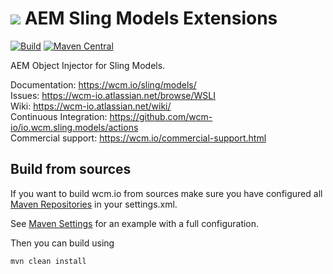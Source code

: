 <img src="https://wcm.io/images/favicon-16@2x.png"/> AEM Sling Models Extensions
======
[![Build](https://github.com/wcm-io/io.wcm.sling.models/workflows/Build/badge.svg?branch=develop)](https://github.com/wcm-io/io.wcm.sling.models/actions?query=workflow%3ABuild+branch%3Adevelop)
[![Maven Central](https://maven-badges.herokuapp.com/maven-central/io.wcm/io.wcm.sling.models/badge.svg)](https://maven-badges.herokuapp.com/maven-central/io.wcm/io.wcm.sling.models)

AEM Object Injector for Sling Models.

Documentation: https://wcm.io/sling/models/<br/>
Issues: https://wcm-io.atlassian.net/browse/WSLI<br/>
Wiki: https://wcm-io.atlassian.net/wiki/<br/>
Continuous Integration: https://github.com/wcm-io/io.wcm.sling.models/actions<br/>
Commercial support: https://wcm.io/commercial-support.html


## Build from sources

If you want to build wcm.io from sources make sure you have configured all [Maven Repositories](https://wcm.io/maven.html) in your settings.xml.

See [Maven Settings](https://github.com/wcm-io/io.wcm.sling.models/blob/develop/.maven-settings.xml) for an example with a full configuration.

Then you can build using

```
mvn clean install
```
